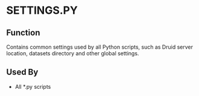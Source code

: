 # SETTINGS.PY

## Function

Contains common settings used by all Python scripts, such as Druid server location, datasets directory and other global settings.

## Used By

- All *.py scripts
